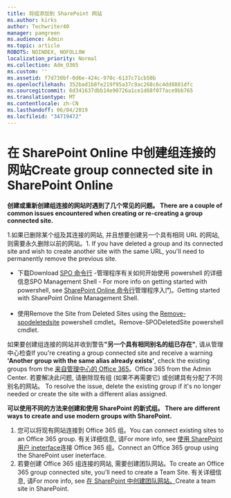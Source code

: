 ```yaml
---
title: 将组添加到 SharePoint 网站
ms.author: kirks
author: Techwriter40
manager: pamgreen
ms.audience: Admin
ms.topic: article
ROBOTS: NOINDEX, NOFOLLOW
localization_priority: Normal
ms.collection: Adm_O365
ms.custom: ''
ms.assetid: f7d730bf-0d6e-424c-970c-6137c71cb50b
ms.openlocfilehash: 352bad1b8fe219f95a37c9ac268c6c4dd8801dfc
ms.sourcegitcommit: 6d341637dbb14e90726a1ce1d68f077ace9bb765
ms.translationtype: MT
ms.contentlocale: zh-CN
ms.lasthandoff: 06/04/2019
ms.locfileid: "34719472"
---
```

# <a name="create-group-connected-site-in-sharepoint-online"></a><span data-ttu-id="d5c46-102">在 SharePoint Online 中创建组连接的网站</span><span class="sxs-lookup"><span data-stu-id="d5c46-102">Create group connected site in SharePoint Online</span></span>

<p><span data-ttu-id="d5c46-103"><strong>创建或重新创建组连接的网站时遇到了几个常见的问题。&nbsp;</strong></span><span class="sxs-lookup"><span data-stu-id="d5c46-103"><strong>There are a couple of common issues encountered when creating or re-creating a group connected site.&nbsp;</strong></span></span></p>  <p><span data-ttu-id="d5c46-104">1.如果已删除某个组及其连接的网站, 并且想要创建另一个具有相同 URL 的网站, 则需要永久删除以前的网站。</span><span class="sxs-lookup"><span data-stu-id="d5c46-104">1. If you have deleted a group and its connected site and wish to create another site with the same URL, you'll need to permanently remove the previous site.</span></span></p>  <ul>  <li><span data-ttu-id="d5c46-105">下载<a title="SPO 命令行管理程序</span><span class="sxs-lookup"><span data-stu-id="d5c46-105">Download <a title="SPO Management Shell</span></span>" href="https://support.office.com/en-ie/article/introduction-to-the-sharepoint-online-management-shell-c16941c3-19b4-4710-8056-34c034493429"><span data-ttu-id="d5c46-106">SPO 命令行</a> -管理程序有关如何开始使用 powershell 的详细信息<a title=", 请参阅 SharePoint Online 命令行管理程序入门</span><span class="sxs-lookup"><span data-stu-id="d5c46-106">SPO Management Shell</a> - For more info on getting started with powershell, see <a title="Getting started with SharePoint Online Management Shell</span></span>" href="https://docs.microsoft.com/en-us/powershell/module/sharepoint-online/remove-sposite?view=sharepoint-ps"><span data-ttu-id="d5c46-107">SharePoint Online 命令行</a>管理程序入门。</span><span class="sxs-lookup"><span data-stu-id="d5c46-107">Getting started with SharePoint Online Management Shell</a>.</span></span> <br /><br /></li>  <li><span data-ttu-id="d5c46-108">使用<a title="Remove-spodeletedsite 从已删除的网站中删除网站</span><span class="sxs-lookup"><span data-stu-id="d5c46-108">Remove the Site from Deleted Sites using the <a title="Remove-SPODeletedSite</span></span>" href="https://docs.microsoft.com/en-us/powershell/module/sharepoint-online/remove-sposite?view=sharepoint-ps"><span data-ttu-id="d5c46-109">Remove-spodeletedsite</a> powershell cmdlet。</span><span class="sxs-lookup"><span data-stu-id="d5c46-109">Remove-SPODeletedSite</a> powershell cmdlet.</span></span></li>  </ul>  <p><span data-ttu-id="d5c46-110">如果要创建组连接的网站并收到警告<strong>"另一个具有相同别名的组已存在"</strong>, 请从管理中心检查<a title="Office 365 中的现有组。</span><span class="sxs-lookup"><span data-stu-id="d5c46-110">If you're creating a group connected site and receive a warning <strong>'Another group with the same alias already exists'</strong>, check the existing groups from the <a title="Office 365 from the Admin Center</span></span>" href="https://admin.microsoft.com/Adminportal/Home?source=applauncher#/groups"><span data-ttu-id="d5c46-111">来自管理中心的 Office 365</a>。</span><span class="sxs-lookup"><span data-stu-id="d5c46-111">Office 365 from the Admin Center</a>.</span></span> <span data-ttu-id="d5c46-112">若要解决此问题, 请删除现有组 (如果不再需要它) 或创建具有分配了不同别名的网站。&nbsp;</span><span class="sxs-lookup"><span data-stu-id="d5c46-112">To resolve the issue, delete the existing group if it's no longer needed or create the site with a different alias assigned.&nbsp;</span></span></p>  <p><span data-ttu-id="d5c46-113"><strong>可以使用不同的方法来创建和使用 SharePoint 的新式组。&nbsp;</strong></span><span class="sxs-lookup"><span data-stu-id="d5c46-113"><strong>There are different ways to create and use modern groups with SharePoint.&nbsp;</strong></span></span></p>  <ol>  <li><span data-ttu-id="d5c46-114">您可以将现有网站连接到 Office 365 组。</span><span class="sxs-lookup"><span data-stu-id="d5c46-114">You can connect existing sites to an Office 365 group.</span></span> <span data-ttu-id="d5c46-115">有关详细信息, 请<a title="参阅 Connect a Office 365 group Using the SharePoint user ineterface</span><span class="sxs-lookup"><span data-stu-id="d5c46-115">For more info, see <a title="Connect an Office 365 group using the SharePoint user ineterface</span></span>" href="https://docs.microsoft.com/en-us/sharepoint/dev/transform/modernize-connect-to-office365-group#connect-an-office-365-group-using-the-sharepoint-user-interface"><span data-ttu-id="d5c46-116">使用 SharePoint 用户 ineterface</a>连接 Office 365 组。</span><span class="sxs-lookup"><span data-stu-id="d5c46-116">Connect an Office 365 group using the SharePoint user ineterface</a>.</span></span></li>  <li><span data-ttu-id="d5c46-117">若要创建 Office 365 组连接的网站, 需要创建团队网站。</span><span class="sxs-lookup"><span data-stu-id="d5c46-117">To create an Office 365 group connected site, you'll need to create a Team Site.</span></span> <span data-ttu-id="d5c46-118">有关详细信息, 请<a title="参阅在 SharePoint 中创建团队网站</span><span class="sxs-lookup"><span data-stu-id="d5c46-118">For more info, see <a title="Create a team site in SharePoint</span></span>" href="https://support.office.com/en-us/article/create-a-team-site-in-sharepoint-ef10c1e7-15f3-42a3-98aa-b5972711777d"><span data-ttu-id="d5c46-119">在 SharePoint 中创建团队网站。</a></span><span class="sxs-lookup"><span data-stu-id="d5c46-119">Create a team site in SharePoint.</a></span></span></li>  </ol>

